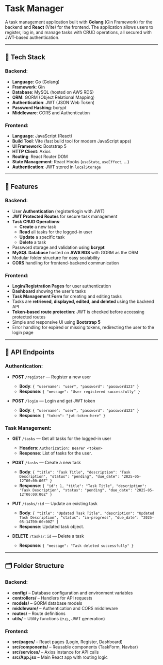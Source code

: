 # Task Manager

A task management application built with **Golang** (Gin Framework) for the backend and **React** (Vite) for the frontend. The application allows users to register, log in, and manage tasks with CRUD operations, all secured with JWT-based authentication.

---

## 🚀 Tech Stack

### **Backend**:

- **Language**: Go (Golang)
- **Framework**: Gin
- **Database**: MySQL (hosted on AWS RDS)
- **ORM**: GORM (Object Relational Mapping)
- **Authentication**: JWT (JSON Web Token)
- **Password Hashing**: bcrypt
- **Middleware**: CORS and Authentication

### **Frontend**:

- **Language**: JavaScript (React)
- **Build Tool**: Vite (fast build tool for modern JavaScript apps)
- **UI Framework**: Bootstrap 5
- **HTTP Client**: Axios
- **Routing**: React Router DOM
- **State Management**: React Hooks (`useState`, `useEffect`, ...)
- **Authentication**: JWT stored in `localStorage`

---

## 📝 Features

### **Backend**:
- User **Authentication** (register/login with JWT)
- **JWT Protected Routes** for secure task management
- **Task CRUD Operations**:
  - **Create** a new task
  - **Read** all tasks for the logged-in user
  - **Update** a specific task
  - **Delete** a task
- Password storage and validation using **bcrypt**
- **MySQL Database** hosted on **AWS RDS** with GORM as the ORM
- Modular folder structure for easy scalability
- **CORS** handling for frontend-backend communication

### **Frontend**:
- **Login/Registration Pages** for user authentication
- **Dashboard** showing the user's tasks
- **Task Management Form** for creating and editing tasks
- Tasks are **retrieved, displayed, edited, and deleted** using the backend API
- **Token-based route protection**: JWT is checked before accessing protected routes
- Simple and responsive UI using **Bootstrap 5**
- Error handling for expired or missing tokens, redirecting the user to the login page

---

## 📡 API Endpoints

### **Authentication**:

- **POST** `/register` — Register a new user
    - **Body**: `{ "username": "user", "password": "password123" }`
    - **Response**: `{ "message": "User registered successfully" }`

- **POST** `/login` — Login and get JWT token
    - **Body**: `{ "username": "user", "password": "password123" }`
    - **Response**: `{ "token": "jwt-token-here" }`

### **Task Management**:

- **GET** `/tasks` — Get all tasks for the logged-in user
    - **Headers**: `Authorization: Bearer <token>`
    - **Response**: List of tasks for the user.

- **POST** `/tasks` — Create a new task
    - **Body**: `{ "title": "Task Title", "description": "Task Description", "status": "pending", "due_date": "2025-05-12T00:00:00Z" }`
    - **Response**: `{ "id": 1, "title": "Task Title", "description": "Task Description", "status": "pending", "due_date": "2025-05-12T00:00:00Z" }`

- **PUT** `/tasks/:id` — Update an existing task
    - **Body**: `{ "title": "Updated Task Title", "description": "Updated Task Description", "status": "in-progress", "due_date": "2025-05-14T00:00:00Z" }`
    - **Response**: Updated task object.

- **DELETE** `/tasks/:id` — Delete a task
    - **Response**: `{ "message": "Task deleted successfully" }`

---

## 🗂️ Folder Structure

### Backend:

- **config/** – Database configuration and environment variables
- **controllers/** – Handlers for API requests
- **models/** – GORM database models
- **middleware/** – Authentication and CORS middleware
- **routes/** – Route definitions
- **utils/** – Utility functions (e.g., JWT generation)

### Frontend:

- **src/pages/** – React pages (Login, Register, Dashboard)
- **src/components/** – Reusable components (TaskForm, Navbar)
- **src/services/** – Axios instance for API calls
- **src/App.jsx** – Main React app with routing logic
